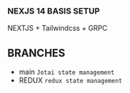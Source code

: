 ### NEXJS 14 BASIS SETUP
NEXTJS + Tailwindcss + GRPC


## BRANCHES
- main
`Jotai state management`
- REDUX
`redux state management`



